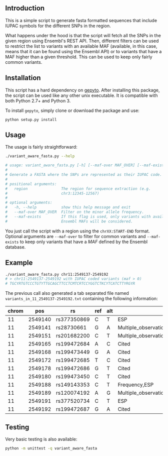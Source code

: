 ## Introduction

This is a simple script to generate fasta formatted sequences that include
IUPAC symbols for the different SNPs in the region. 

What happens under the hood is that the script will fetch all the SNPs in the
given region using Ensembl's REST API. Then, different filters can be used to
restrict the list to variants with an available MAF (available, in this case,
means that it can be found using the Ensembl API) or to variants that have a
MAF higher than a given threshold. This can be used to keep only fairly common
variants.

## Installation

This script has a hard dependency on
[gepyto](http://github.com/legaultmarc/gepyto). After installing this package,
the script can be used like any other unix executable. It is compatible with
both Python 2.7+ and Python 3.

To install `gepyto`, simply clone or download the package and use:

    python setup.py install

## Usage

The usage is fairly straightforward:

```bash
./variant_aware_fasta.py --help

# usage: variant_aware_fasta.py [-h] [--maf-over MAF_OVER] [--maf-exists] region
# 
# Generate a FASTA where the SNPs are represented as their IUPAC code.
# 
# positional arguments:
#   region               The region for sequence extraction (e.g.
#                        chr3:12345-12567)
# 
# optional arguments:
#   -h, --help           show this help message and exit
#   --maf-over MAF_OVER  Filter on the minor allele frequency.
#   --maf-exists         If this flag is used, only variants with available
#                        Ensembl MAFs will be considered.
```

You just call the script with a region using the `chrXX:START-END` format. 
Optional arguments are `--maf-over` to filter for common variants and
`--maf-exists` to keep only variants that have a _MAF_ defined by the Ensembl
database.

## Example

```bash
./variant_aware_fasta.py chr11:2549137-2549192
# > chr11:2549137-2549192 with IUPAC coded variants (maf > 0)
# TGCYRTGTCCCTGTYTTGCAGCTTCCTCMTCRTCCYGGTCTKCYTCATCTTYRGYR
```

The previous call also generated a tab separated file named
`variants_in_11_2549137-2549192.txt` containing the following information:

| chrom | pos     | rs          | ref | alt | evidence                                           | maf          | most_severe_consequence
| ----- | ------- | ----------- | --- | --- | -------------------------------------------------- | ------------ | -------------------------
| 11    | 2549140 | rs377350869 | C   | T   | ESP                                                |              | Intron variant
| 11    | 2549141 | rs28730661  | G   | A   | Multiple_observations,Frequency,1000Genomes,ESP    | 0.00826446   | Intron variant
| 11    | 2549151 | rs201682200 | C   | T   | Multiple_observations,Frequency,ESP                |              | Splice region variant
| 11    | 2549165 | rs199472684 | A   | C   | Cited                                              |              | Missense variant
| 11    | 2549168 | rs199473449 | G   | A   | Cited                                              |              | Missense variant
| 11    | 2549172 | rs199472685 | T   | C   | Cited                                              |              | Missense variant
| 11    | 2549178 | rs199472686 | G   | T   | Cited                                              |              | Missense variant
| 11    | 2549180 | rs199473450 | C   | T   | Cited                                              |              | Missense variant
| 11    | 2549188 | rs149143353 | C   | T   | Frequency,ESP                                      |              | Synonymous variant
| 11    | 2549189 | rs120074192 | A   | G   | Multiple_observations,Cited                        |              | Missense variant
| 11    | 2549191 | rs377520734 | C   | T   | ESP                                                |              | Synonymous variant
| 11    | 2549192 | rs199472687 | G   | A   | Cited                                              |              | Missense variant

## Testing

Very basic testing is also available:

```bash
python -m unittest -q variant_aware_fasta
```
